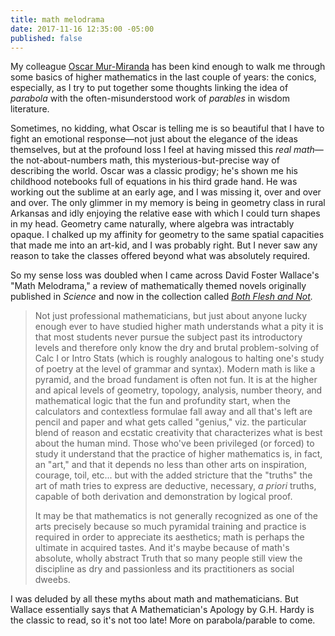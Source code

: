 ```yaml
---
title: math melodrama
date: 2017-11-16 12:35:00 -05:00
published: false
---
```


My colleague [Oscar Mur-Miranda](http://olin.edu/faculty/profile/jose-oscar-mur-miranda) has been kind enough to walk me through some basics of higher mathematics in the last couple of years: the conics, especially, as I try to put together some thoughts linking the idea of *parabola* with the often-misunderstood work of *parables* in wisdom literature. 

Sometimes, no kidding, what Oscar is telling me is so beautiful that I have to fight an emotional response—not just about the elegance of the ideas themselves, but at the profound loss I feel at having missed this *real math*—the not-about-numbers math, this mysterious-but-precise way of describing the world. Oscar was a classic prodigy; he's shown me his childhood notebooks full of equations in his third grade hand. He was working out the sublime at an early age, and I was missing it, over and over and over. The only glimmer in my memory is being in geometry class in rural Arkansas and idly enjoying the relative ease with which I could turn shapes in my head. Geometry came naturally, where algebra was intractably opaque. I chalked up my affinity for geometry to the same spatial capacities that made me into an art-kid, and I was probably right. But I never saw any reason to take the classes offered beyond what was absolutely required.

So my sense loss was doubled when I came across David Foster Wallace's "Math Melodrama," a review of mathematically themed novels originally published in *Science* and now in the collection called *[Both Flesh and Not](http://shop.harvard.com/book/9780316182386).*

>Not just professional mathematicians, but just about anyone lucky enough ever to have studied higher math understands what a pity it is that most students never pursue the subject past its introductory levels and therefore only know the dry and brutal problem-solving of Calc I or Intro Stats (which is roughly analogous to halting one's study of poetry at the level of grammar and syntax). Modern math is like a pyramid, and the broad fundament is often not fun. It is at the higher and apical levels of geometry, topology, analysis, number theory, and mathematical logic that the fun and profundity start, when the calculators and contextless formulae fall away and all that's left are pencil and paper and what gets called "genius," viz. the particular blend of reason and ecstatic creativity that characterizes what is best about the human mind. Those who've been privileged (or forced) to study it understand that the practice of higher mathematics is, in fact, an "art," and that it depends no less than other arts on inspiration, courage, toil, etc... but with the added stricture that the "truths" the art of math tries to express are deductive, necessary, *a priori* truths, capable of both derivation and demonstration by logical proof.
>
>It may be that mathematics is not generally recognized as one of the arts precisely because so much pyramidal training and practice is required in order to appreciate its aesthetics; math is perhaps the ultimate in acquired tastes. And it's maybe because of math's absolute, wholly abstract Truth that so many people still view the discipline as dry and passionless and its practitioners as social dweebs.

I was deluded by all these myths about math and mathematicians. But Wallace essentially says that A Mathematician's Apology by G.H. Hardy is the classic to read, so it's not too late! More on parabola/parable to come.
